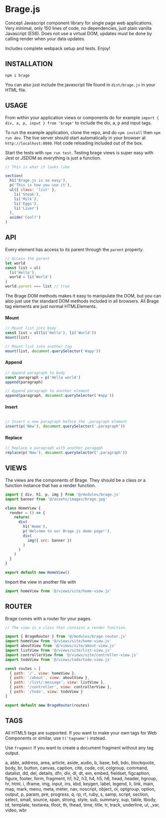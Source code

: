 # Brage.js

Concept Javascript component library for single page web applications. Very minimal, only 150 lines of code, no dependencies, just plain vanilla Javascript (ES6). Does not use a virtual DOM, updates must be done by calling render when your data updates.

Includes complete webpack setup and tests. Enjoy!

## INSTALLATION

```npm i brage```

You can also just include the javascript file found in ```dist/brage.js``` in your HTML file.

## USAGE

From within your application views or components do for example ```import { div, a, p, input } from 'brage'``` to include the div, a, p and input tags.

To run the example application, clone the repo, and do ```npm install``` then ```npm run dev```. The live server should start automatically in your browser at ```http://localhost:8080```. Hot code reloading included out of the box.

Start the tests with ```npm run test```. Testing brage views is super easy with Jest or JSDOM as everything is just a function.

```javascript
// This is what it looks like

section(
  h1('Brage.js is so easy'),
  p('This is how you use it'),
  ul({ class: 'list' },
    li('Steak'),
    li('Milk'),
    li('Eggs'),
    li('Liver')
  ),
  aside('Cool?')
)
```

## API
Every element has access to its parent through the ```parent``` property.

```javascript
// Access the parent
let world
const list = ul(
  li('Hello'),
  world = li('World')
)
world.parent === list // true
```

The Brage DOM methods makes it easy to manipulate the DOM, but you can also just use the standard DOM methods included in all browsers. All Brage tag elements are just normal HTMLElements.

#### Mount
```javascript
// Mount list into body
const list = ul(li('Hello'), li('World'))
mount(list)

// Mount list into another tag
mount(list, document.querySelector('#app'))
```
#### Append
```javascript
// Append paragraph to body
const paragraph = p('Hello world')
append(paragraph)

// Append paragraph to another element
append(paragraph, document.querySelector('#app'))
```

#### Insert
```javascript

// Insert a new paragraph before the .paragraph element
insert(p('New'), document.querySelector('.paragraph'))
```

#### Replace
```javascript
// Replace a paragraph with another paragaph
replace(p('New'), document.querySelector('.paragraph'))
```

## VIEWS

The views are the components of Brage. They should be a class or a function instance that has a render function.

```javascript
import { div, h1, p, img } from '@/modules/brage.js'
import banner from '@/assets/images/brage.jpg'

class HomeView {
  render = () => {
    return(
      div(
        h1('Home'),
        p('Welcome to our Brage.js demo page!'),
        div(
          img({ src: banner })
        )
      )
    )
  }
}

export default new HomeView()
```

Import the view in another file with
```javascript
import homeView from '@/views/site/home-view.js'
```

## ROUTER

Brage comes with a router for your pages.

```javascript
// The view is a class that contains a render function.

import { BrageRouter } from '@/modules/brage-router.js'
import homeView from '@/views/site/home-view.js'
import aboutView from '@/views/site/about-view.js'
import listView from '@/views/site/list-view.js'
import controllerView from '@/views/site/controller-view.js'
import todoView from '@/views/todo/todo-view.js'

const routes = [
  { path: '/', view: homeView },
  { path: '/about', view: aboutView },
  { path: '/list/:message', view: listView },
  { path: '/controller', view: controllerView },
  { path: '/todo', view: todoView }
]

export default new BrageRouter(routes)

```

## TAGS
All HTML5 tags are supported. If you want to make your own tags for Web Components or similar, use ```t('tagname')``` instead.

Use ```fragment``` if you want to create a document fragment without any tag output.

a,
abbr,
address,
area,
article,
aside,
audio,
b,
base,
bdi,
bdo,
blockquote,
body,
br,
button,
canvas,
caption,
cite,
code,
col,
colgroup,
command,
datalist,
dd,
del,
details,
dfn,
div,
dl,
dt,
em,
embed,
fieldset,
figcaption,
figure,
footer,
form,
fragment,
h1,
h2,
h3,
h4,
h5,
h6,
head,
header,
hgroup,
hr,
html,
i,
iframe,
img,
input,
ins,
kbd,
keygen,
label,
legend,
li,
link,
main,
map,
mark,
menu,
meta,
meter,
nav,
noscript,
object,
ol,
optgroup,
option,
output,
p,
param,
pre,
progress,
q,
rp,
rt,
ruby,
s,
samp,
script,
section,
select,
small,
source,
span,
strong,
style,
sub,
summary,
sup,
table,
tbody,
td,
template,
textarea,
tfoot,
th,
thead,
time,
title,
tr,
track,
underline,
ul,
_var,
video,
wbr
